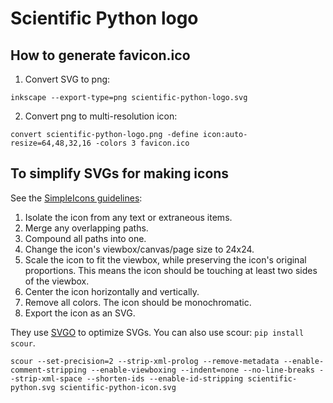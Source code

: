 # Scientific Python logo

## How to generate favicon.ico

1. Convert SVG to png:

```
inkscape --export-type=png scientific-python-logo.svg
```

2. Convert png to multi-resolution icon:

```
convert scientific-python-logo.png -define icon:auto-resize=64,48,32,16 -colors 3 favicon.ico
```

## To simplify SVGs for making icons

See the [SimpleIcons guidelines](https://github.com/simple-icons/simple-icons/blob/develop/CONTRIBUTING.md#adding-or-updating-an-icon):

1. Isolate the icon from any text or extraneous items.
2. Merge any overlapping paths.
3. Compound all paths into one.
4. Change the icon's viewbox/canvas/page size to 24x24.
5. Scale the icon to fit the viewbox, while preserving the icon's original proportions. This means the icon should be touching at least two sides of the viewbox.
6. Center the icon horizontally and vertically.
7. Remove all colors. The icon should be monochromatic.
8. Export the icon as an SVG.

They use [SVGO](https://github.com/svg/svgo) to optimize SVGs.  You can also use scour: `pip install scour`.

```
scour --set-precision=2 --strip-xml-prolog --remove-metadata --enable-comment-stripping --enable-viewboxing --indent=none --no-line-breaks --strip-xml-space --shorten-ids --enable-id-stripping scientific-python.svg scientific-python-icon.svg
```
